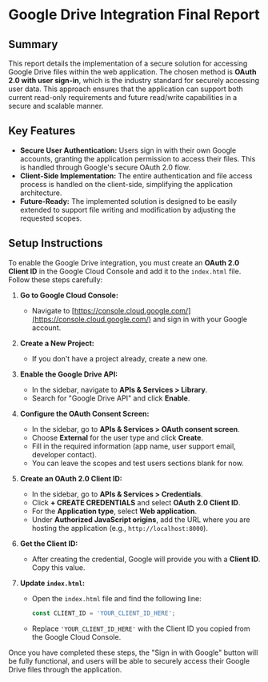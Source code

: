 # Google Drive Integration Final Report

## Summary

This report details the implementation of a secure solution for accessing Google Drive files within the web application. The chosen method is **OAuth 2.0 with user sign-in**, which is the industry standard for securely accessing user data. This approach ensures that the application can support both current read-only requirements and future read/write capabilities in a secure and scalable manner.

## Key Features

*   **Secure User Authentication:** Users sign in with their own Google accounts, granting the application permission to access their files. This is handled through Google's secure OAuth 2.0 flow.
*   **Client-Side Implementation:** The entire authentication and file access process is handled on the client-side, simplifying the application architecture.
*   **Future-Ready:** The implemented solution is designed to be easily extended to support file writing and modification by adjusting the requested scopes.

## Setup Instructions

To enable the Google Drive integration, you must create an **OAuth 2.0 Client ID** in the Google Cloud Console and add it to the `index.html` file. Follow these steps carefully:

1.  **Go to Google Cloud Console:**
    *   Navigate to [https://console.cloud.google.com/](https://console.cloud.google.com/) and sign in with your Google account.

2.  **Create a New Project:**
    *   If you don't have a project already, create a new one.

3.  **Enable the Google Drive API:**
    *   In the sidebar, navigate to **APIs & Services > Library**.
    *   Search for "Google Drive API" and click **Enable**.

4.  **Configure the OAuth Consent Screen:**
    *   In the sidebar, go to **APIs & Services > OAuth consent screen**.
    *   Choose **External** for the user type and click **Create**.
    *   Fill in the required information (app name, user support email, developer contact).
    *   You can leave the scopes and test users sections blank for now.

5.  **Create an OAuth 2.0 Client ID:**
    *   In the sidebar, go to **APIs & Services > Credentials**.
    *   Click **+ CREATE CREDENTIALS** and select **OAuth 2.0 Client ID**.
    *   For the **Application type**, select **Web application**.
    *   Under **Authorized JavaScript origins**, add the URL where you are hosting the application (e.g., `http://localhost:8000`).

6.  **Get the Client ID:**
    *   After creating the credential, Google will provide you with a **Client ID**. Copy this value.

7.  **Update `index.html`:**
    *   Open the `index.html` file and find the following line:
        ```javascript
        const CLIENT_ID = 'YOUR_CLIENT_ID_HERE';
        ```
    *   Replace `'YOUR_CLIENT_ID_HERE'` with the Client ID you copied from the Google Cloud Console.

Once you have completed these steps, the "Sign in with Google" button will be fully functional, and users will be able to securely access their Google Drive files through the application.